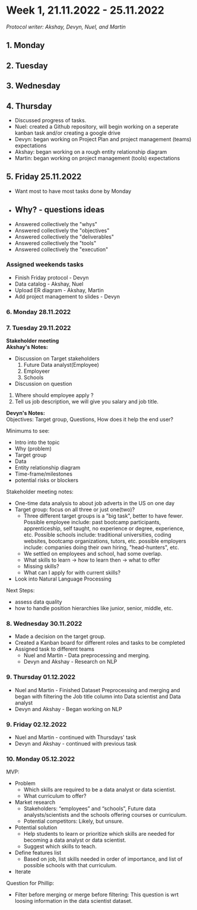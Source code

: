 # **Week 1, 21.11.2022 - 25.11.2022**
_Protocol writer: Akshay, Devyn, Nuel, and Martin_

## **1. Monday**

## **2. Tuesday**

## **3. Wednesday**

## **4. Thursday**
- Discussed progress of tasks. 
- Nuel: created a Github repository, will begin working on a seperate kanban task and/or creating a google drive
- Devyn: began working on Project Plan and project management (teams) expectations
- Akshay: began working on a rough entity relationship diagram
- Martin: began working on project management (tools) expectations

## **5. Friday 25.11.2022**

- Want most to have most tasks done by Monday
- Why? - questions ideas
    - 
- Answered collectively the "whys"
- Answered collectively the "objectives"
- Answered collectively the "deliverables"
- Answered collectively the "tools"
- Answered collectively the "execution"

### Assigned weekends tasks
- Finish Friday protocol - Devyn
- Data catalog - Akshay, Nuel
- Upload ER diagram - Akshay, Martin
- Add project management to slides - Devyn

### **6. Monday 28.11.2022**


### **7. Tuesday 29.11.2022**
**Stakeholder meeting**   
**Akshay's Notes:**  
- Discussion on Target stakeholders
  1. Future Data analyst(Employee)
  2. Employeer
  3. Schools
- Discussion on question 
1. Where should employee apply ?
2. Tell us job description, we will give you salary and job title.

**Devyn's Notes:**  
Objectives: Target group, Questions, How does it help the end user?

Minimums to see:
- Intro into the topic
- Why (problem)
- Target group
- Data
- Entity relationship diagram
- Time-frame/milestones
- potential risks or blockers

Stakeholder meeting notes:
- One-time data analysis to about job adverts in the US on one day
- Target group: focus on all three or just one(two)?
    - Three different target groups is a "big task", better to have fewer.
    Possible employee include: past bootcamp participants, apprenticeship, self taught, no experience or degree, experience, etc.
    Possible schools include: traditional universities, coding websites, bootcamp organizations, tutors, etc.
    possible employers include: companies doing their own hiring, "head-hunters", etc.
    - We settled on employees and school, had some overlap.
    - What skills to learn -> how to learn then -> what to offer
    - Missing skills?
    - What can I apply for with current skills?
- Look into Natural Language Processing 

Next Steps:
- assess data quality
- how to handle position hierarchies like junior, senior, middle, etc.


### **8.  Wednesday 30.11.2022**
- Made a decision on the target group.
- Created a Kanban board for different roles and tasks to be completed
- Assigned task to different teams
    - Nuel and Martin - Data preprocessing and merging.
    - Devyn and Akshay - Research on NLP 

### **9.  Thursday 01.12.2022**
- Nuel and Martin - Finished Dataset Preprocessing and merging and began with filtering the Job title column into Data scientist and Data analyst
- Devyn and Akshay - Began working on NLP
### **9.  Friday 02.12.2022**
- Nuel and Martin - continued with Thursdays' task
- Devyn and Akshay - continued with previous task
### **10.  Monday 05.12.2022**
MVP:
- Problem
    - Which skills are required to be a data analyst or data scientist.
    - What curriculum to offer?
- Market research
    - Stakeholders: “employees” and “schools”, Future data analysts/scientists and the schools offering courses or curriculum. 
    - Potential competitors: Likely, but unsure.
- Potential solution
    - Help students to learn or prioritize which skills are needed for becoming a data analyst or data scientist.
    - Suggest which skills to teach.
- Define features list
    - Based on job, list skills needed in order of importance, and list of possible schools with that curriculum.
- Iterate

Question for Phillip:  
-  Filter before merging or merge before filtering: This question is wrt loosing information in the data scientist dataset.


